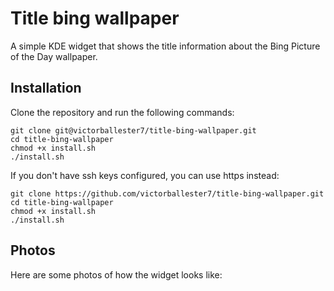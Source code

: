# Title bing wallpaper

A simple KDE widget that shows the title information about the Bing Picture of the Day wallpaper.

## Installation

Clone the repository and run the following commands:

```
git clone git@victorballester7/title-bing-wallpaper.git
cd title-bing-wallpaper
chmod +x install.sh
./install.sh
```

If you don't have ssh keys configured, you can use https instead:

```
git clone https://github.com/victorballester7/title-bing-wallpaper.git
cd title-bing-wallpaper
chmod +x install.sh
./install.sh
```

## Photos

Here are some photos of how the widget looks like:
